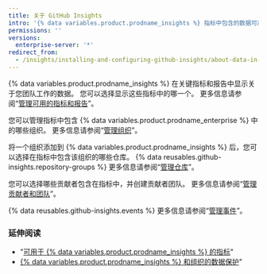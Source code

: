 ```yaml
---
title: 关于 GitHub Insights
intro: '{% data variables.product.prodname_insights %} 指标中包含的数据可高度自定义。'
permissions: ''
versions:
  enterprise-server: '*'
redirect_from:
  - /insights/installing-and-configuring-github-insights/about-data-in-github-insights
---
```


{% data variables.product.prodname_insights %} 在关键指标和报告中显示关于您团队工作的数据。 您可以选择显示这些指标中的哪一个。 更多信息请参阅“[管理可用的指标和报告](/insights/installing-and-configuring-github-insights/managing-available-metrics-and-reports)”。

您可以管理指标中包含 {% data variables.product.prodname_enterprise %} 中的哪些组织。 更多信息请参阅“[管理组织](/insights/installing-and-configuring-github-insights/managing-organizations)”。

将一个组织添加到 {% data variables.product.prodname_insights %} 后，您可以选择在指标中包含该组织的哪些仓库。 {% data reusables.github-insights.repository-groups %} 更多信息请参阅“[管理仓库](/insights/installing-and-configuring-github-insights/managing-repositories)”。

您可以选择哪些贡献者包含在指标中，并创建贡献者团队。 更多信息请参阅“[管理贡献者和团队](/insights/installing-and-configuring-github-insights/managing-contributors-and-teams)”。

{% data reusables.github-insights.events %} 更多信息请参阅“[管理事件](/insights/installing-and-configuring-github-insights/managing-events)”。

### 延伸阅读
- "[可用于 {% data variables.product.prodname_insights %} 的指标](/insights/exploring-your-usage-of-github-enterprise/metrics-available-with-github-insights)"
- <a href="/github/site-policy/github-insights-and-data-protection-for-your-organization" class="dotcom-only">{% data variables.product.prodname_insights %} 和组织的数据保护</a>"

